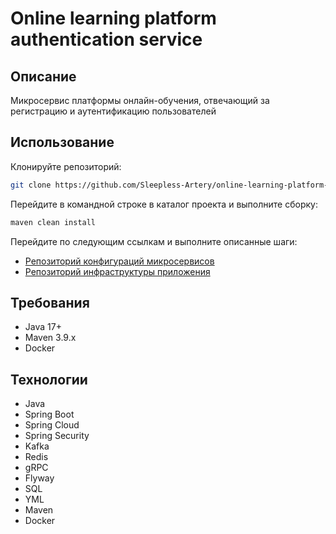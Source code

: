 # Online learning platform authentication service
## Описание
Микросервис платформы онлайн-обучения, отвечающий за регистрацию и аутентификацию пользователей
## Использование
Клонируйте репозиторий:
```bash
git clone https://github.com/Sleepless-Artery/online-learning-platform-auth-service
```
Перейдите в командной строке в каталог проекта и выполните сборку:
```bash
maven clean install
```
Перейдите по следующим ссылкам и выполните описанные шаги:
- [Репозиторий конфигураций микросервисов](https://github.com/Sleepless-Artery/online-learning-platform-configs)
- [Репозиторий инфраструктуры приложения](https://github.com/Sleepless-Artery/online-learning-platform-infra)
## Требования
- Java 17+
- Maven 3.9.x
- Docker
## Технологии
- Java
- Spring Boot
- Spring Cloud
- Spring Security
- Kafka
- Redis
- gRPC
- Flyway
- SQL
- YML
- Maven
- Docker
